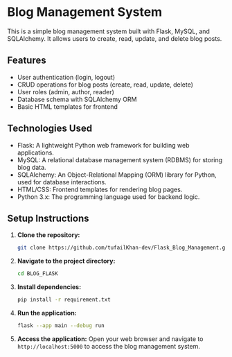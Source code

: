 # Blog Management System

This is a simple blog management system built with Flask, MySQL, and SQLAlchemy. It allows users to create, read, update, and delete blog posts.

## Features

- User authentication (login, logout)
- CRUD operations for blog posts (create, read, update, delete)
- User roles (admin, author, reader)
- Database schema with SQLAlchemy ORM
- Basic HTML templates for frontend

## Technologies Used

- Flask: A lightweight Python web framework for building web applications.
- MySQL: A relational database management system (RDBMS) for storing blog data.
- SQLAlchemy: An Object-Relational Mapping (ORM) library for Python, used for database interactions.
- HTML/CSS: Frontend templates for rendering blog pages.
- Python 3.x: The programming language used for backend logic.

## Setup Instructions

1. **Clone the repository:**
   ```bash
   git clone https://github.com/tufailKhan-dev/Flask_Blog_Management.git
   ```

2. **Navigate to the project directory:**
   ```bash
   cd BLOG_FLASK
   ```

3. **Install dependencies:**
   ```bash
   pip install -r requirement.txt
   ```

4. **Run the application:**
   ```bash
   flask --app main --debug run
   ```

5. **Access the application:**
   Open your web browser and navigate to `http://localhost:5000` to access the blog management system.

